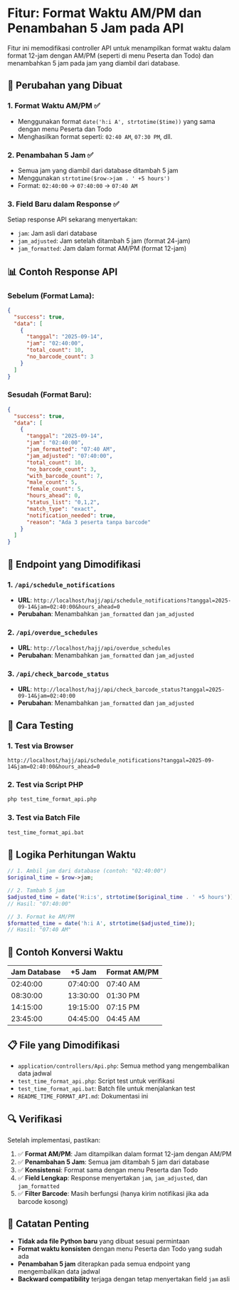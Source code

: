 # Fitur: Format Waktu AM/PM dan Penambahan 5 Jam pada API

Fitur ini memodifikasi controller API untuk menampilkan format waktu dalam format 12-jam dengan AM/PM (seperti di menu Peserta dan Todo) dan menambahkan 5 jam pada jam yang diambil dari database.

## 🚀 Perubahan yang Dibuat

### 1. **Format Waktu AM/PM** ✅
- Menggunakan format `date('h:i A', strtotime($time))` yang sama dengan menu Peserta dan Todo
- Menghasilkan format seperti: `02:40 AM`, `07:30 PM`, dll.

### 2. **Penambahan 5 Jam** ✅
- Semua jam yang diambil dari database ditambah 5 jam
- Menggunakan `strtotime($row->jam . ' +5 hours')`
- Format: `02:40:00` → `07:40:00` → `07:40 AM`

### 3. **Field Baru dalam Response** ✅
Setiap response API sekarang menyertakan:
- `jam`: Jam asli dari database
- `jam_adjusted`: Jam setelah ditambah 5 jam (format 24-jam)
- `jam_formatted`: Jam dalam format AM/PM (format 12-jam)

## 📊 Contoh Response API

### **Sebelum (Format Lama):**
```json
{
  "success": true,
  "data": [
    {
      "tanggal": "2025-09-14",
      "jam": "02:40:00",
      "total_count": 10,
      "no_barcode_count": 3
    }
  ]
}
```

### **Sesudah (Format Baru):**
```json
{
  "success": true,
  "data": [
    {
      "tanggal": "2025-09-14",
      "jam": "02:40:00",
      "jam_formatted": "07:40 AM",
      "jam_adjusted": "07:40:00",
      "total_count": 10,
      "no_barcode_count": 3,
      "with_barcode_count": 7,
      "male_count": 5,
      "female_count": 5,
      "hours_ahead": 0,
      "status_list": "0,1,2",
      "match_type": "exact",
      "notification_needed": true,
      "reason": "Ada 3 peserta tanpa barcode"
    }
  ]
}
```

## 🔧 Endpoint yang Dimodifikasi

### 1. **`/api/schedule_notifications`**
- **URL**: `http://localhost/hajj/api/schedule_notifications?tanggal=2025-09-14&jam=02:40:00&hours_ahead=0`
- **Perubahan**: Menambahkan `jam_formatted` dan `jam_adjusted`

### 2. **`/api/overdue_schedules`**
- **URL**: `http://localhost/hajj/api/overdue_schedules`
- **Perubahan**: Menambahkan `jam_formatted` dan `jam_adjusted`

### 3. **`/api/check_barcode_status`**
- **URL**: `http://localhost/hajj/api/check_barcode_status?tanggal=2025-09-14&jam=02:40:00`
- **Perubahan**: Menambahkan `jam_formatted` dan `jam_adjusted`

## 🧪 Cara Testing

### 1. **Test via Browser**
```
http://localhost/hajj/api/schedule_notifications?tanggal=2025-09-14&jam=02:40:00&hours_ahead=0
```

### 2. **Test via Script PHP**
```bash
php test_time_format_api.php
```

### 3. **Test via Batch File**
```bash
test_time_format_api.bat
```

## 📝 Logika Perhitungan Waktu

```php
// 1. Ambil jam dari database (contoh: "02:40:00")
$original_time = $row->jam;

// 2. Tambah 5 jam
$adjusted_time = date('H:i:s', strtotime($original_time . ' +5 hours'));
// Hasil: "07:40:00"

// 3. Format ke AM/PM
$formatted_time = date('h:i A', strtotime($adjusted_time));
// Hasil: "07:40 AM"
```

## 🎯 Contoh Konversi Waktu

| Jam Database | +5 Jam | Format AM/PM |
|--------------|--------|--------------|
| 02:40:00     | 07:40:00 | 07:40 AM    |
| 08:30:00     | 13:30:00 | 01:30 PM    |
| 14:15:00     | 19:15:00 | 07:15 PM    |
| 23:45:00     | 04:45:00 | 04:45 AM    |

## 📋 File yang Dimodifikasi

- `application/controllers/Api.php`: Semua method yang mengembalikan data jadwal
- `test_time_format_api.php`: Script test untuk verifikasi
- `test_time_format_api.bat`: Batch file untuk menjalankan test
- `README_TIME_FORMAT_API.md`: Dokumentasi ini

## 🔍 Verifikasi

Setelah implementasi, pastikan:

1. ✅ **Format AM/PM**: Jam ditampilkan dalam format 12-jam dengan AM/PM
2. ✅ **Penambahan 5 Jam**: Semua jam ditambah 5 jam dari database
3. ✅ **Konsistensi**: Format sama dengan menu Peserta dan Todo
4. ✅ **Field Lengkap**: Response menyertakan `jam`, `jam_adjusted`, dan `jam_formatted`
5. ✅ **Filter Barcode**: Masih berfungsi (hanya kirim notifikasi jika ada barcode kosong)

## 🚨 Catatan Penting

- **Tidak ada file Python baru** yang dibuat sesuai permintaan
- **Format waktu konsisten** dengan menu Peserta dan Todo yang sudah ada
- **Penambahan 5 jam** diterapkan pada semua endpoint yang mengembalikan data jadwal
- **Backward compatibility** terjaga dengan tetap menyertakan field `jam` asli
